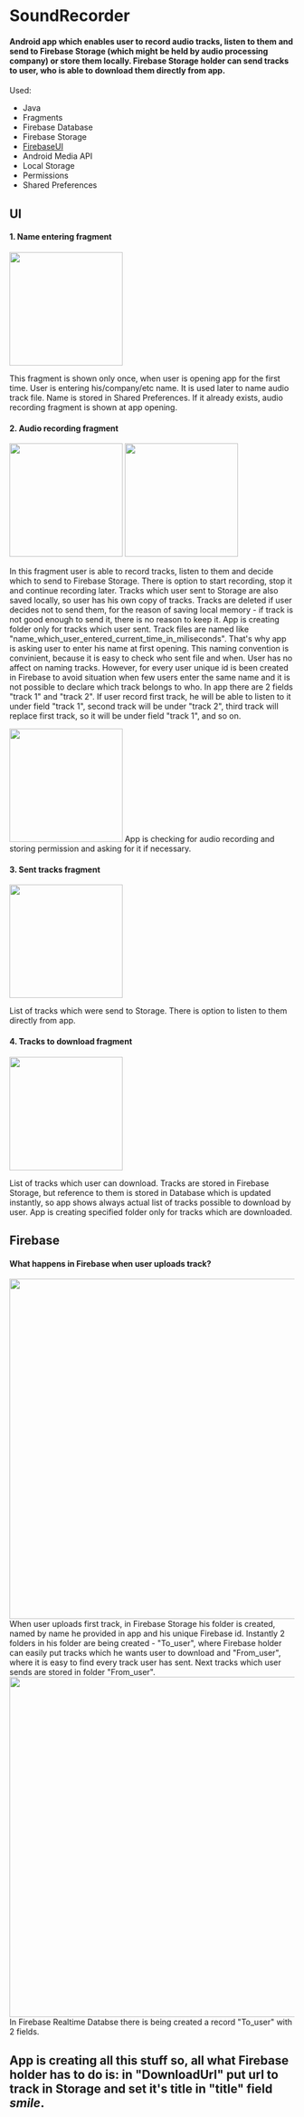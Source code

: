 # SoundRecorder
#### Android app which enables user to record audio tracks, listen to them and send to Firebase Storage (which might be held by audio processing company) or store them locally. Firebase Storage holder can send tracks to user, who is able to download them directly from app.

Used:
- Java
- Fragments
- Firebase Database
- Firebase Storage
- [FirebaseUI](https://github.com/firebase/FirebaseUI-Android/tree/master/database)
- Android Media API
- Local Storage
- Permissions
- Shared Preferences

## UI

#### 1. Name entering fragment

<img src="/Screenshots/opening.png" width="200">

This fragment is shown only once, when user is opening app for the first time. User is entering his/company/etc name. It is used later to name audio track file. Name is stored in Shared Preferences. If it already exists, audio recording fragment is shown at app opening.

#### 2. Audio recording fragment

<img src="/Screenshots/recording.png" width="200">
<img src="/Screenshots/upload.png" width="200">

In this fragment user is able to record tracks, listen to them and decide which to send to Firebase Storage. There is option to start recording, stop it and continue recording later. Tracks which user sent to Storage are also saved locally, so user has his own copy of tracks. Tracks are deleted if user decides not to send them, for the reason of saving local memory - if track is not good enough to send it, there is no reason to keep it. App is creating folder only for tracks which user sent. Track files are named like "name_which_user_entered_current_time_in_miliseconds". That's why app is asking user to enter his name at first opening. This naming convention is convinient, because it is easy to check who sent file and when. User has no affect on naming tracks. However, for every user unique id is been created in Firebase to avoid situation when few users enter the same name and it is not possible to declare which track belongs to who. In app there are 2 fields "track 1" and "track 2". If user record first track, he will be able to listen to it under field "track 1", second track will be under "track 2", third track will replace first track, so it will be under field "track 1", and so on.

<img src="/Screenshots/permission.png" width="200">
App is checking for audio recording and storing permission and asking for it if necessary.

#### 3. Sent tracks fragment

<img src="/Screenshots/sent.png" width="200">

List of tracks which were send to Storage. There is option to listen to them directly from app.

#### 4. Tracks to download fragment

<img src="/Screenshots/to_download.png" width="200">

List of tracks which user can download. 
Tracks are stored in Firebase Storage, but reference to them is stored in Database which is updated instantly, so app shows always actual list of tracks possible to download by user. App is creating specified folder only for tracks which are downloaded.

## Firebase

#### What happens in Firebase when user uploads track?

<img src="/Screenshots/firebase_storage.png" width="600">
When user uploads first track, in Firebase Storage his folder is created, named by name he provided in app and his unique Firebase id. Instantly 2 folders in his folder are being created - "To_user", where Firebase holder can easily put tracks which he wants user to download and "From_user", where it is easy to find every track user has sent. Next tracks which user sends are stored in folder "From_user".

<img src="/Screenshots/firebase_database.png" width="600">
In Firebase Realtime Databse there is being created a record "To_user" with 2 fields.

## App is creating all this stuff so, all what Firebase holder has to do is: in "DownloadUrl" put url to track in Storage and set it's title in "title" field *smile*. 
